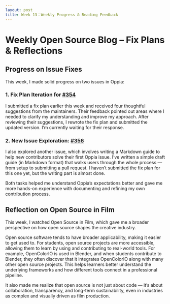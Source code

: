 ```yaml
---
layout: post
title: Week 13：Weekly Progress & Reading Feedback
---
```


# Weekly Open Source Blog – Fix Plans & Reflections

## Progress on Issue Fixes

This week, I made solid progress on two issues in Oppia:

### 1. Fix Plan Iteration for [#354](https://github.com/oppia/oppia-web-developer-docs/issues/354)

I submitted a fix plan earlier this week and received four thoughtful suggestions from the maintainers. Their feedback pointed out areas where I needed to clarify my understanding and improve my approach. After reviewing their suggestions, I rewrote the fix plan and submitted the updated version. I’m currently waiting for their response.

### 2. New Issue Exploration: [#356](https://github.com/oppia/oppia-web-developer-docs/issues/356)

I also explored another issue, which involves writing a Markdown guide to help new contributors solve their first Oppia issue. I’ve written a simple draft guide (in Markdown format) that walks users through the whole process — from setup to submitting a pull request. I haven’t submitted the fix plan for this one yet, but the writing part is almost done.

Both tasks helped me understand Oppia’s expectations better and gave me more hands-on experience with documenting and refining my own contribution process.

## Reflection on Open Source in Film

This week, I watched Open Source in Film, which gave me a broader perspective on how open source shapes the creative industry.

Open source software tends to have broader applicability, making it easier to get used to. For students, open source projects are more accessible, allowing them to learn by using and contributing to real-world tools. For example, OpenColorIO is used in Blender, and when students contribute to Blender, they often discover that it integrates OpenColorIO along with many other open source projects. This helps learners better understand the underlying frameworks and how different tools connect in a professional pipeline.

It also made me realize that open source is not just about code — it’s about collaboration, transparency, and long-term sustainability, even in industries as complex and visually driven as film production.





